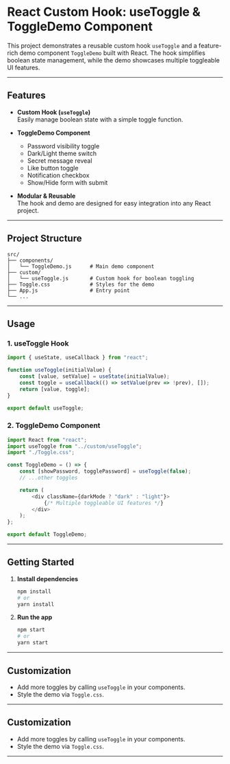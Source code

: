 # React Custom Hook: useToggle & ToggleDemo Component

This project demonstrates a reusable custom hook `useToggle` and a feature-rich demo component `ToggleDemo` built with React. The hook simplifies boolean state management, while the demo showcases multiple toggleable UI features.

---

## Features

- **Custom Hook (`useToggle`)**  
  Easily manage boolean state with a simple toggle function.

- **ToggleDemo Component**  
  - Password visibility toggle
  - Dark/Light theme switch
  - Secret message reveal
  - Like button toggle
  - Notification checkbox
  - Show/Hide form with submit

- **Modular & Reusable**  
  The hook and demo are designed for easy integration into any React project.

---

## Project Structure

```
src/
├── components/
│   └── ToggleDemo.js      # Main demo component
├── custom/
│   └── useToggle.js       # Custom hook for boolean toggling
├── Toggle.css             # Styles for the demo
├── App.js                 # Entry point
└── ...
```

---

## Usage

### 1. useToggle Hook

```js
import { useState, useCallback } from "react";

function useToggle(initialValue) {
    const [value, setValue] = useState(initialValue);
    const toggle = useCallback(() => setValue(prev => !prev), []);
    return [value, toggle];
}

export default useToggle;
```

### 2. ToggleDemo Component

```js
import React from "react";
import useToggle from "../custom/useToggle";
import "./Toggle.css";

const ToggleDemo = () => {
    const [showPassword, togglePassword] = useToggle(false);
    // ...other toggles

    return (
        <div className={darkMode ? "dark" : "light"}>
            {/* Multiple toggleable UI features */}
        </div>
    );
};

export default ToggleDemo;
```

---

## Getting Started

1. **Install dependencies**
   ```bash
   npm install
   # or
   yarn install
   ```

2. **Run the app**
   ```bash
   npm start
   # or
   yarn start
   ```

---

## Customization

- Add more toggles by calling `useToggle` in your components.
- Style the demo via `Toggle.css`.

---

##  Customization

- Add more toggles by calling `useToggle` in your components.
- Style the demo via `Toggle.css`.

---
